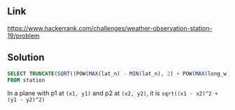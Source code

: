 ## Link

https://www.hackerrank.com/challenges/weather-observation-station-19/problem

## Solution

```sql
SELECT TRUNCATE(SQRT((POW(MAX(lat_n) - MIN(lat_n), 2) + POW(MAX(long_w) - MIN(long_w), 2))), 4)
FROM station
```

In a plane with p1 at `(x1, y1)` and p2 at `(x2, y2)`, it is `sqrt((x1 - x2)^2 + (y1 - y2)^2)`